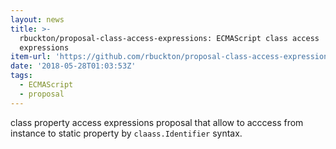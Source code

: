 ```yaml
---
layout: news
title: >-
  rbuckton/proposal-class-access-expressions: ECMAScript class access
  expressions
item-url: 'https://github.com/rbuckton/proposal-class-access-expressions'
date: '2018-05-28T01:03:53Z'
tags:
  - ECMAScript
  - proposal
---
```

class property access expressions proposal that allow to acccess from instance to static property by `claass.Identifier` syntax.
